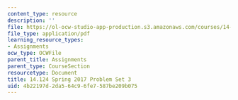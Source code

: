 ```yaml
---
content_type: resource
description: ''
file: https://ol-ocw-studio-app-production.s3.amazonaws.com/courses/14-124-microeconomic-theory-iv-spring-2017/4b22197d2da564c96fe7587be209b075_MIT14_124S17_Pset3.pdf
file_type: application/pdf
learning_resource_types:
- Assignments
ocw_type: OCWFile
parent_title: Assignments
parent_type: CourseSection
resourcetype: Document
title: 14.124 Spring 2017 Problem Set 3
uid: 4b22197d-2da5-64c9-6fe7-587be209b075
---
```

